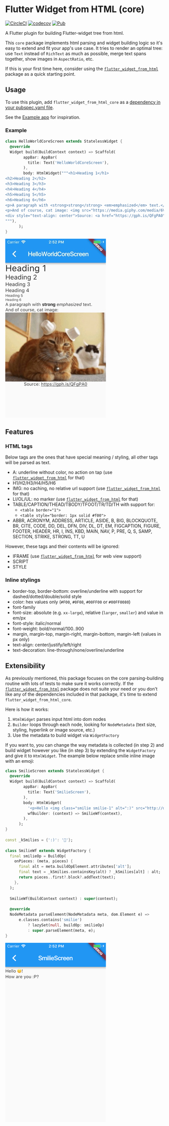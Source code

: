 # Flutter Widget from HTML (core)

[![CircleCI](https://circleci.com/gh/daohoangson/flutter_widget_from_html.svg?style=svg)](https://circleci.com/gh/daohoangson/flutter_widget_from_html)
[![codecov](https://codecov.io/gh/daohoangson/flutter_widget_from_html/branch/master/graph/badge.svg)](https://codecov.io/gh/daohoangson/flutter_widget_from_html)
[![Pub](https://img.shields.io/pub/v/flutter_widget_from_html_core.svg)](https://pub.dartlang.org/packages/flutter_widget_from_html_core)

A Flutter plugin for building Flutter-widget tree from html.

This `core` package implements html parsing and widget building logic so it's easy to extend and fit your app's use case. It tries to render an optimal tree: use `Text` instead of `RichText` as much as possible, merge text spans together, show images in `AspectRatio`, etc.

If this is your first time here, consider using the [`flutter_widget_from_html`](https://pub.dartlang.org/packages/flutter_widget_from_html) package as a quick starting point.

## Usage

To use this plugin, add `flutter_widget_from_html_core` as a [dependency in your pubspec.yaml file](https://flutter.io/using-packages/).

See the [Example app](https://github.com/daohoangson/flutter_widget_from_html/tree/master/packages/example) for inspiration.

### Example

```dart
class HelloWorldCoreScreen extends StatelessWidget {
  @override
  Widget build(BuildContext context) => Scaffold(
        appBar: AppBar(
          title: Text('HelloWorldCoreScreen'),
        ),
        body: HtmlWidget("""<h1>Heading 1</h1>
<h2>Heading 2</h2>
<h3>Heading 3</h3>
<h4>Heading 4</h4>
<h5>Heading 5</h5>
<h6>Heading 6</h6>
<p>A paragraph with <strong>strong</strong> <em>emphasized</em> text.</p>
<p>And of course, cat image: <img src="https://media.giphy.com/media/6VoDJzfRjJNbG/giphy-downsized.gif" /></p>
<div style="text-align: center">Source: <a href="https://gph.is/QFgPA0">https://gph.is/QFgPA0</a></div>
"""),
      );
}
```

![](../../packages/example/screenshots/HelloWorldCoreScreen.jpg?raw=true)

## Features

### HTML tags

Below tags are the ones that have special meaning / styling, all other tags will be parsed as text.

- A: underline without color, no action on tap (use [`flutter_widget_from_html`](https://pub.dartlang.org/packages/flutter_widget_from_html) for that)
- H1/H2/H3/H4/H5/H6
- IMG: no caching, no relative url support (use [`flutter_widget_from_html`](https://pub.dartlang.org/packages/flutter_widget_from_html) for that)
- LI/OL/UL: no marker (use [`flutter_widget_from_html`](https://pub.dartlang.org/packages/flutter_widget_from_html) for that)
- TABLE/CAPTION/THEAD/TBODY/TFOOT/TR/TD/TH with support for:
  - `<table border="1">`
  - `<table style="border: 1px solid #f00">`
- ABBR, ACRONYM, ADDRESS, ARTICLE, ASIDE, B, BIG, BLOCKQUOTE, BR, CITE, CODE,
  DD, DEL, DFN, DIV, DL, DT, EM, FIGCAPTION, FIGURE, FOOTER, HEADER, HR, I, INS,
  KBD, MAIN, NAV, P, PRE, Q, S, SAMP, SECTION, STRIKE, STRONG, TT, U

However, these tags and their contents will be ignored:

- IFRAME (use [`flutter_widget_from_html`](https://pub.dartlang.org/packages/flutter_widget_from_html) for web view support)
- SCRIPT
- STYLE

### Inline stylings

- border-top, border-bottom: overline/underline with support for dashed/dotted/double/solid style
- color: hex values only (`#F00`, `#0F08`, `#00FF00` or `#00FF0080`)
- font-family
- font-size: absolute (e.g. `xx-large`), relative (`larger`, `smaller`) and value in em/px
- font-style: italic/normal
- font-weight: bold/normal/100..900
- margin, margin-top, margin-right, margin-bottom, margin-left (values in px only)
- text-align: center/justify/left/right
- text-decoration: line-through/none/overline/underline

## Extensibility

As previously mentioned, this package focuses on the core parsing-building routine with lots of tests to make sure it works correctly. If the [`flutter_widget_from_html`](https://pub.dartlang.org/packages/flutter_widget_from_html) package does not suite your need or you don't like any of the dependencies included in that package, it's time to extend `flutter_widget_from_html_core`.

Here is how it works:

1. `HtmlWidget` parses input html into dom nodes
2. `Builder` loops through each node, looking for `NodeMetadata` (text size, styling, hyperlink or image source, etc.)
3. Use the metadata to build widget via `WidgetFactory`

If you want to, you can change the way metadata is collected (in step 2) and build widget however you like (in step 3) by extending the `WidgetFactory` and give it to `HtmlWidget`. The example below replace smilie inline image with an emoji:

```dart
class SmilieScreen extends StatelessWidget {
  @override
  Widget build(BuildContext context) => Scaffold(
        appBar: AppBar(
          title: Text('SmilieScreen'),
        ),
        body: HtmlWidget(
          '<p>Hello <img class="smilie smilie-1" alt=":)" src="http://domain.com/sprites.png" />!</p>',
          wfBuilder: (context) => SmilieWf(context),
        ),
      );
}

const _kSmilies = {':)': '🙂'};

class SmilieWf extends WidgetFactory {
  final smilieOp = BuildOp(
    onPieces: (meta, pieces) {
      final alt = meta.buildOpElement.attributes['alt'];
      final text = _kSmilies.containsKey(alt) ? _kSmilies[alt] : alt;
      return pieces..first?.block?.addText(text);
    },
  );

  SmilieWf(BuildContext context) : super(context);

  @override
  NodeMetadata parseElement(NodeMetadata meta, dom.Element e) =>
      e.classes.contains('smilie')
          ? lazySet(null, buildOp: smilieOp)
          : super.parseElement(meta, e);
}
```

![](../../packages/example/screenshots/SmilieScreen.png?raw=true)
